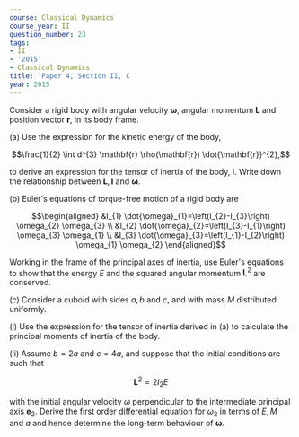 ```yaml
---
course: Classical Dynamics
course_year: II
question_number: 23
tags:
- II
- '2015'
- Classical Dynamics
title: 'Paper 4, Section II, C '
year: 2015
---
```




Consider a rigid body with angular velocity $\boldsymbol{\omega}$, angular momentum $\mathbf{L}$ and position vector $\mathbf{r}$, in its body frame.

(a) Use the expression for the kinetic energy of the body,

$$\frac{1}{2} \int d^{3} \mathbf{r} \rho(\mathbf{r}) \dot{\mathbf{r}}^{2},$$

to derive an expression for the tensor of inertia of the body, I. Write down the relationship between $\mathbf{L}, \mathbf{I}$ and $\boldsymbol{\omega}$.

(b) Euler's equations of torque-free motion of a rigid body are

$$\begin{aligned}
&I_{1} \dot{\omega}_{1}=\left(I_{2}-I_{3}\right) \omega_{2} \omega_{3} \\
&I_{2} \dot{\omega}_{2}=\left(I_{3}-I_{1}\right) \omega_{3} \omega_{1} \\
&I_{3} \dot{\omega}_{3}=\left(I_{1}-I_{2}\right) \omega_{1} \omega_{2}
\end{aligned}$$

Working in the frame of the principal axes of inertia, use Euler's equations to show that the energy $E$ and the squared angular momentum $\mathbf{L}^{2}$ are conserved.

(c) Consider a cuboid with sides $a, b$ and $c$, and with mass $M$ distributed uniformly.

(i) Use the expression for the tensor of inertia derived in (a) to calculate the principal moments of inertia of the body.

(ii) Assume $b=2 a$ and $c=4 a$, and suppose that the initial conditions are such that

$$\mathbf{L}^{2}=2 I_{2} E$$

with the initial angular velocity $\omega$ perpendicular to the intermediate principal axis $\mathbf{e}_{2}$. Derive the first order differential equation for $\omega_{2}$ in terms of $E, M$ and $a$ and hence determine the long-term behaviour of $\boldsymbol{\omega}$.